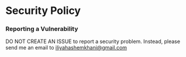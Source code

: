 # Security Policy

### Reporting a Vulnerability

DO NOT CREATE AN ISSUE to report a security problem. Instead, please send me an email to iliyahashemkhani@gmail.com
